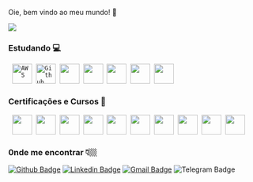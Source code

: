 Oie, bem vindo ao meu mundo! 👋

![](https://4.bp.blogspot.com/-iz8s86qYrks/Vt7w-CeUkfI/AAAAAAAADxY/ac_nF2x3D0A/s1600/mulheres%2Bna%2Barea%2Bde%2Bti.jpg)

### Estudando :computer:

 <p align="left">
</code>&nbsp;
         <code><img src="https://user-images.githubusercontent.com/51785898/91358419-31502480-e7c9-11ea-9bb8-5124117e9a75.png" alt="AWS" width="40" height="40"/></code>&nbsp;
      <code><img src="https://user-images.githubusercontent.com/51785898/91358353-0cf44800-e7c9-11ea-9a54-0a988aa2837c.png" alt="Github" width="40" height="40"/></code>&nbsp;
      <code><img src="https://encrypted-tbn0.gstatic.com/images?q=tbn:ANd9GcTSJOA0owQsL3YqUXO5Z2zLhY-h-8xlQLXdng&usqp=CAU" width="40" height="40"/></code>&nbsp;
      <code><img src="https://i.pinimg.com/originals/ed/52/04/ed52045809ad01c33d1e1859531cb264.jpg" width="40" height="40"/></code>&nbsp;
      <code><img src="https://lasopajar960.weebly.com/uploads/1/2/5/5/125510288/675133152.jpg" width="40" height="40"/></code>&nbsp;
      <code><img src="https://upload.wikimedia.org/wikipedia/commons/thumb/0/0a/Python.svg/1200px-Python.svg.png" width="40" height="40"/></code>&nbsp;
      <code><img src="https://upload.wikimedia.org/wikipedia/commons/thumb/3/35/Tux.svg/1200px-Tux.svg.png" width="40" height="40"/></code>&nbsp;
   
### Certificações e Cursos 🧾
 <p align="left">
</code>&nbsp;
         <code><img src="https://encrypted-tbn0.gstatic.com/images?q=tbn:ANd9GcR7pJ0opAmLWjgM7pK8z2HV3p9aQ68Prlq4Ig&usqp=CAU" width="40" height="40"/></code>&nbsp;
         <code><img src="https://pbs.twimg.com/media/EXh-mm1WkAAJat3.jpg" width="40" height="40"/></code>&nbsp;
        <code><img src="https://training.fortinet.com/pluginfile.php/1/badges/badgeimage/23/f1?refresh=9081" width="40" height="40"/></code>&nbsp;
        <code><img src="https://dochub.com/day-costaah/Dbd3xkWVepDj7J7K49AYlz/se-midrange-storage-credential-2019-certificate-pdf" width="40" height="40"/></code>&nbsp;
        <code><img src="https://dochub.com/day-costaah/qd0E4NeKg2xpGOJRJ9LYyj/se-server-credential-2019-certificate-pdf" width="40" height="40"/></code>&nbsp;
        <code><img src="https://dochub.com/day-costaah/1XEpyxzwNGd3jq8RQZGd38/amazon-technical-png" width="40" height="40"/></code>&nbsp;
        <code><img src="https://dochub.com/day-costaah/YpDBonNVrxYyzD9RMX93r7/aws-business-professional-png" width="40" height="40"/></code>&nbsp;
         <code><img src="https://dochub.com/day-costaah/5lae27DR5EbNZo3RmqjZv1/aws-cloud-econonomics-png" width="40" height="40"/></code>&nbsp;
         <code><img src="https://dochub.com/day-costaah/8YZWO9NV82XqWPlRzEAy30/aws-cloud-practitioner-png" width="40" height="40"/></code>&nbsp;
         <code><img src="https://dochub.com/day-costaah/gDqeQZ6Vzg7drrzw0jLO4Y/udemy-zabbix-pdf" width="40" height="40"/></code>&nbsp;


### 0nde me encontrar 👇🏼
[![Github Badge](https://img.shields.io/badge/-Github-000?style=flat-square&logo=Github&logoColor=white&link=https://github.com/Day-bcc)](https://github.com/Day-bcc)
[![Linkedin Badge](https://img.shields.io/badge/-LinkedIn-blue?style=flat-square&logo=Linkedin&logoColor=white&link=https://www.linkedin.com/in/dayane-costa-9a2973186/)](https://www.linkedin.com/in/dayane-costa-9a2973186/)
[![Gmail Badge](https://img.shields.io/badge/-Gmail-c14438?style=flat-square&logo=Gmail&logoColor=white&link=mailto:mailto:day.costaah)](mailto:day.costaah)
![Telegram Badge](https://img.shields.io/badge/-Telegram-blue?=https://t.me/@day_costah)
